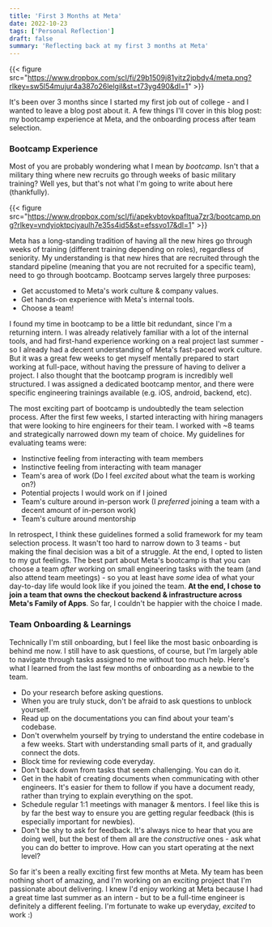 ```yaml
---
title: 'First 3 Months at Meta'
date: 2022-10-23
tags: ['Personal Reflection']
draft: false
summary: 'Reflecting back at my first 3 months at Meta'
---
```


{{< figure src="https://www.dropbox.com/scl/fi/29b1509j81yitz2jpbdy4/meta.png?rlkey=sw5l54mujur4a387o26lelgil&st=t73yg490&dl=1" >}}

It's been over 3 months since I started my first job out of college - and I wanted to leave a blog
post about it. A few things I'll cover in this blog post: my bootcamp experience at Meta, and the
onboarding process after team selection.

### Bootcamp Experience

Most of you are probably wondering what I mean by _bootcamp_. Isn't that a military thing where new
recruits go through weeks of basic military training? Well yes, but that's not what I'm going to
write about here (thankfully).

{{< figure src="https://www.dropbox.com/scl/fi/apekvbtovkpafltua7zr3/bootcamp.png?rlkey=vndyioktpcjyaulh7e35s4id5&st=efssvo17&dl=1" >}}

Meta has a long-standing tradition of having all the new hires go through weeks of training
(different training depending on roles), regardless of seniority. My understanding is that new hires
that are recruited through the standard pipeline (meaning that you are not recruited for a specific
team), need to go through bootcamp. Bootcamp serves largely three purposes:

- Get accustomed to Meta's work culture & company values.
- Get hands-on experience with Meta's internal tools.
- Choose a team!

I found my time in bootcamp to be a little bit redundant, since I'm a returning intern. I was
already relatively familiar with a lot of the internal tools, and had first-hand experience working
on a real project last summer - so I already had a decent understanding of Meta's fast-paced work
culture. But it was a great few weeks to get myself mentally prepared to start working at full-pace,
without having the pressure of having to deliver a project. I also thought that the bootcamp program
is incredibly well structured. I was assigned a dedicated bootcamp mentor, and there were specific
engineering trainings available (e.g. iOS, android, backend, etc).

The most exciting part of bootcamp is undoubtedly the team selection process. After the first few
weeks, I started interacting with hiring managers that were looking to hire engineers for their
team. I worked with ~8 teams and strategically narrowed down my team of choice. My guidelines for
evaluating teams were:

- Instinctive feeling from interacting with team members
- Instinctive feeling from interacting with team manager
- Team's area of work (Do I feel _excited_ about what the team is working on?)
- Potential projects I would work on if I joined
- Team's culture around in-person work (I _preferred_ joining a team with a decent amount of
  in-person work)
- Team's culture around mentorship

In retrospect, I think these guidelines formed a solid framework for my team selection process. It
wasn't too hard to narrow down to 3 teams - but making the final decision was a bit of a struggle.
At the end, I opted to listen to my gut feelings. The best part about Meta's bootcamp is that you
can choose a team _after_ working on small engineering tasks with the team (and also attend team
meetings) - so you at least have _some_ idea of what your day-to-day life would look like if you
joined the team. **At the end, I chose to join a team that owns the checkout backend &
infrastructure across Meta's Family of Apps**. So far, I couldn't be happier with the choice I made.

### Team Onboarding & Learnings

Technically I'm still onboarding, but I feel like the most basic onboarding is behind me now. I
still have to ask questions, of course, but I'm largely able to navigate through tasks assigned to
me without too much help. Here's what I learned from the last few months of onboarding as a newbie
to the team.

- Do your research before asking questions.
- When you are truly stuck, don't be afraid to ask questions to unblock yourself.
- Read up on the documentations you can find about your team's codebase.
- Don't overwhelm yourself by trying to understand the entire codebase in a few weeks. Start with
  understanding small parts of it, and gradually connect the dots.
- Block time for reviewing code everyday.
- Don't back down from tasks that seem challenging. You can do it.
- Get in the habit of creating documents when communicating with other engineers. It's easier for
  them to follow if you have a document ready, rather than trying to explain everything on the spot.
- Schedule regular 1:1 meetings with manager & mentors. I feel like this is by far the best way to
  ensure you are getting regular feedback (this is especially important for newbies).
- Don't be shy to ask for feedback. It's always nice to hear that you are doing well, but the best
  of them all are the _constructive_ ones - ask what you can do better to improve. How can you start
  operating at the next level?

So far it's been a really exciting first few months at Meta. My team has been nothing short of
amazing, and I'm working on an exciting project that I'm passionate about delivering. I knew I'd
enjoy working at Meta because I had a great time last summer as an intern - but to be a full-time
engineer is definitely a different feeling. I'm fortunate to wake up everyday, _excited_ to work :)
